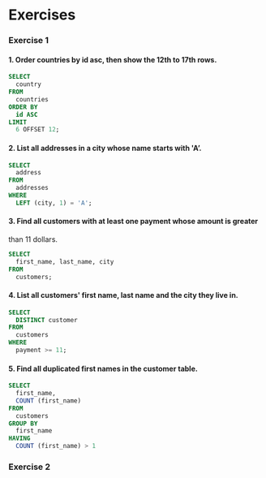 # Exercises
### Exercise 1
#### 1. Order countries by id asc, then show the 12th to 17th rows.

```sql
SELECT
  country
FROM
  countries
ORDER BY
  id ASC
LIMIT
  6 OFFSET 12;
```


#### 2. List all addresses in a city whose name starts with 'A’.

```sql
SELECT
  address
FROM
  addresses
WHERE
  LEFT (city, 1) = 'A';
```


#### 3. Find all customers with at least one payment whose amount is greater
than 11 dollars.


```sql
SELECT
  first_name, last_name, city
FROM
  customers;
```

#### 4. List all customers' first name, last name and the city they live in.

```sql
SELECT
  DISTINCT customer
FROM
  customers
WHERE
  payment >= 11;
```


#### 5. Find all duplicated first names in the customer table.

```sql
SELECT
  first_name,
  COUNT (first_name)
FROM
  customers
GROUP BY
  first_name
HAVING
  COUNT (first_name) > 1
```

### Exercise 2
